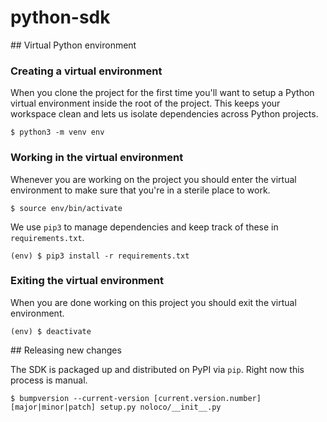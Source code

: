 # python-sdk

## Virtual Python environment

### Creating a virtual environment

When you clone the project for the first time you'll want to setup a Python virtual environment inside the root of the project. This keeps your workspace clean and lets us isolate dependencies across Python projects.

```
$ python3 -m venv env
```

### Working in the virtual environment

Whenever you are working on the project you should enter the virtual environment to make sure that you're in a sterile place to work.

```
$ source env/bin/activate
```

We use `pip3` to manage dependencies and keep track of these in `requirements.txt`.

```
(env) $ pip3 install -r requirements.txt
```

### Exiting the virtual environment

When you are done working on this project you should exit the virtual environment.

```
(env) $ deactivate
```

## Releasing new changes

The SDK is packaged up and distributed on PyPI via `pip`. Right now this process is manual.

```
$ bumpversion --current-version [current.version.number] [major|minor|patch] setup.py noloco/__init__.py
```
